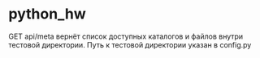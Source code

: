 # python_hw

GET api/meta вернёт список доступных каталогов и файлов внутри тестовой директории.
Путь к тестовой директории указан в config.py
